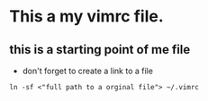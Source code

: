 # This a my vimrc file. 
## this is a starting point of me file 
- don't forget to create a link to a file 
```
ln -sf <"full path to a orginal file"> ~/.vimrc
```
